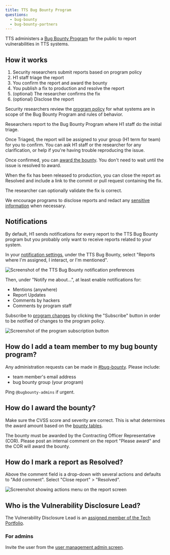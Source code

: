 ```yaml
---
title: TTS Bug Bounty Program
questions:
  - bug-bounty
  - bug-bounty-partners
---
```


TTS administers a [Bug Bounty Program](https://hackerone.com/tts) for the public
to report vulnerabilities in TTS systems.

## How it works

1. Security researchers submit reports based on program policy
1. H1 staff triage the report
1. You confirm the report and award the bounty
1. You publish a fix to production and resolve the report
1. (optional) The researcher confirms the fix
1. (optional) Disclose the report

Security researchers review the [program policy](https://hackerone.com/tts) for
what systems are in scope of the Bug Bounty Program and rules of behavior.

Researchers report to the Bug Bounty Program where H1 staff do the initial
triage.

Once Triaged, the report will be assigned to your group (H1 term for team) for
you to confirm. You can ask H1 staff or the researcher for any
clarification, or help if you're having trouble reproducing the issue.

Once confirmed, you can [award the bounty](). You don't need to wait until the
issue is resolved to award.

When the fix has been released to production, you can close the report as
Resolved and include a link to the commit or pull request containing the fix.

The researcher can optionally validate the fix is correct.

We encourage programs to disclose reports and redact any [sensitive information]({{site.baseurl}}/sensitive-information/) when necessary.

## Notifications

By default, H1 sends notifications for every report to the TTS Bug Bounty
program but you probably only want to receive reports related to your system.

In your [notification settings](https://hackerone.com/settings/notification_preferences),
under the TTS Bug Bounty, select "Reports where I'm assigned, I interact, or I'm mentioned".

![Screenshot of the TTS Bug Bounty notification preferences]({{site.baseurl}}/images/bug-bounty/team-notifications.png)

Then, under "Notify me about...", at least enable notifications for:

- Mentions (anywhere)
- Report Updates
- Comments by hackers
- Comments by program staff

Subscribe to [program changes](https://hackerone.com/tts) by clicking the
"Subscribe" button in order to be notified of changes to the program policy.

![Screenshot of the program subscription button]({{site.baseurl}}/images/bug-bounty/program-notifications.png)

## How do I add a team member to my bug bounty program?

Any administration requests can be made in [#bug-bounty](https://gsa-tts.slack.com/archives/C0X2FMJ86). Please include:

- team member's email address
- bug bounty group (your program)

Ping `@bugbounty-admins` if urgent.

## How do I award the bounty?

Make sure the CVSS score and severity are correct. This is what determines the award
amount based on the [bounty tables](https://hackerone.com/tts).

The bounty must be awarded by the Contracting Officer Representative (COR). Please
post an internal comment on the report "Please award" and the COR will award the
bounty.

## How do I mark a report as Resolved?

Above the comment field is a drop-down with several actions and defaults to "Add
comment". Select "Close report" > "Resolved".

![Screenshot showing actions menu on the report screen]({{site.baseurl}}/images/bug-bounty/report-actions.png)

## Who is the Vulnerability Disclosure Lead?

The Vulnerability Disclosure Lead is an [assigned member of the Tech Portfolio](https://github.com/18F/tts-tech-portfolio/blob/main/how_we_work/roles.md).

### For admins

Invite the user from the [user management admin screen](https://hackerone.com/tts/team_members).
